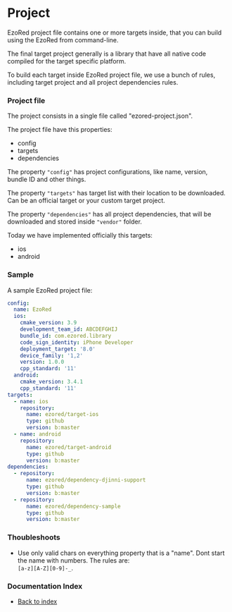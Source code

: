 # Project

EzoRed project file contains one or more targets inside, that you can build using the EzoRed from command-line.
 
The final target project generally is a library that have all native code compiled for the target specific platform.

To build each target inside EzoRed project file, we use a bunch of rules, including target project and all project dependencies rules.

### Project file

The project consists in a single file called "ezored-project.json".  

The project file have this properties:  

- config
- targets
- dependencies

The property `"config"` has project configurations, like name, version, bundle ID and other things.

The property `"targets"` has target list with their location to be downloaded. Can be an official target or your custom target project.

The property `"dependencies"` has all project dependencies, that will be downloaded and stored inside `"vendor"` folder.

Today we have implemented officially this targets:

- ios
- android

### Sample

A sample EzoRed project file:

```yaml
config:
  name: EzoRed
  ios:
    cmake_version: 3.9
    development_team_id: ABCDEFGHIJ
    bundle_id: com.ezored.library
    code_sign_identity: iPhone Developer
    deployment_target: '8.0'
    device_family: '1,2'
    version: 1.0.0
    cpp_standard: '11'
  android:
    cmake_version: 3.4.1
    cpp_standard: '11'
targets:
  - name: ios
    repository:
      name: ezored/target-ios
      type: github
      version: b:master
  - name: android
    repository:
      name: ezored/target-android
      type: github
      version: b:master
dependencies:
  - repository:
      name: ezored/dependency-djinni-support
      type: github
      version: b:master
  - repository:
      name: ezored/dependency-sample
      type: github
      version: b:master
```

### Thoubleshoots

- Use only valid chars on everything property that is a "name". Dont start the name with numbers. The rules are:  
`[a-z][A-Z][0-9]-_`. 

### Documentation Index

- [Back to index](GET-STARTED.md)
